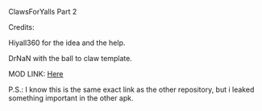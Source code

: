 ClawsForYalls Part 2

Credits: 

Hiyall360 for the idea and the help.

DrNaN with the ball to claw template.

MOD LINK: [Here](https://mega.nz/file/uA53WRaS#0oBPSmRCgXuqaDw9IWpZKOQ_HoJA-F0fqCDITn6V79M)

P.S.: I know this is the same exact link as the other repository, but i leaked something important in the other apk.
